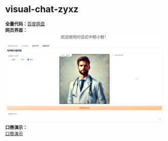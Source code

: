 # visual-chat-zyxz
**全量代码：**[百度网盘](https://pan.baidu.com/s/1HkwiXKS9O6hC2GxtX4IUPQ?pwd=q2el)  
**网页界面：**  
![网页界面](https://github.com/1092775747/visual-chat-zyxz/blob/main/%E7%BD%91%E9%A1%B5%E7%95%8C%E9%9D%A2.png)  
**口唇演示：**  
[口唇演示](https://private-user-images.githubusercontent.com/127350804/364035185-beb17303-5431-496c-b322-535ed29246ea.mp4)

